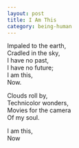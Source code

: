 ```yaml
---
layout: post
title: I Am This
category: being-human
---
```


Impaled to the earth,  
Cradled in the sky,  
I have no past,  
I have no future;  
I am this,  
Now.

Clouds roll by,  
Technicolor wonders,  
Movies for the camera  
Of my soul.

I am this,  
Now
